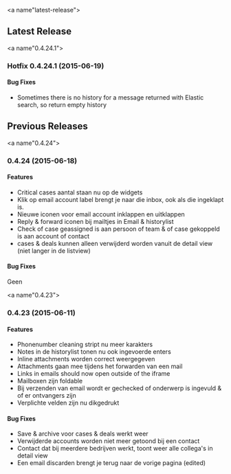 <a name"latest-release"></a>
## Latest Release

<a name"0.4.24.1"></a>
### Hotfix 0.4.24.1 (2015-06-19)

#### Bug Fixes

* Sometimes there is no history for a message returned with Elastic search, so return empty history

## Previous Releases

<a name"0.4.24"></a>
### 0.4.24 (2015-06-18)

#### Features

* Critical cases aantal staan nu op de widgets 
* Klik op email account label brengt je naar die inbox, ook als die ingeklapt is. 
* Nieuwe iconen voor email account inklappen en uitklappen
* Reply & forward iconen bij mailtjes in Email & historylist
* Check of case geassigned is aan persoon of team & of case gekoppeld is aan account of contact
* cases & deals kunnen alleen verwijderd worden vanuit de detail view (niet langer in de listview)

#### Bug Fixes

Geen

<a name"0.4.23"></a>
### 0.4.23 (2015-06-11)

#### Features

* Phonenumber cleaning stript nu meer karakters
* Notes in de historylist tonen nu ook ingevoerde enters
* Inline attachments worden correct weergegeven
* Attachments gaan mee tijdens het forwarden van een mail
* Links in emails should now open outside of the iframe
* Mailboxen zijn foldable
* Bij verzenden van email wordt er gechecked of onderwerp is ingevuld & of er ontvangers zijn
* Verplichte velden zijn nu dikgedrukt

#### Bug Fixes

* Save & archive voor cases & deals werkt weer
* Verwijderde accounts worden niet meer getoond bij een contact
* Contact dat bij meerdere bedrijven werkt, toont weer alle collega's in detail view
* Een email discarden brengt je terug naar de vorige pagina (edited)
